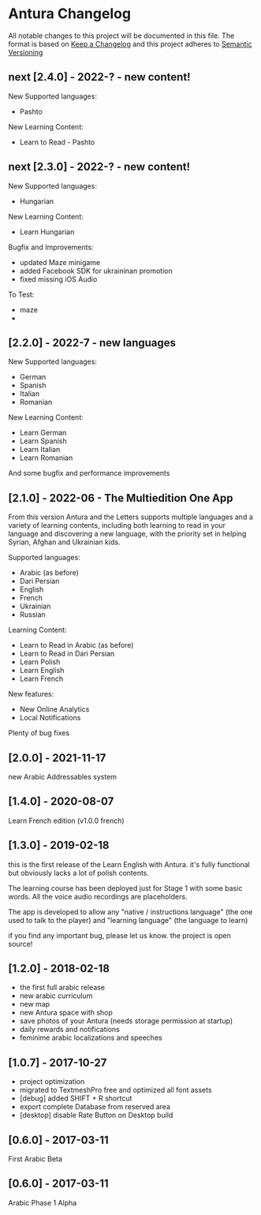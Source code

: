 # Antura Changelog
All notable changes to this project will be documented in this file.
The format is based on [Keep a Changelog](http://keepachangelog.com/en/1.0.0/)
and this project adheres to [Semantic Versioning](http://semver.org/spec/v2.0.0.html)

## next [2.4.0] - 2022-? - new content!
New Supported languages:
- Pashto

New Learning Content:
- Learn to Read - Pashto

## next [2.3.0] - 2022-? - new content!
New Supported languages:
- Hungarian

New Learning Content:
- Learn Hungarian

Bugfix and Improvements:
- updated Maze minigame
- added Facebook SDK for ukraininan promotion
- fixed missing iOS Audio 

To Test:
- maze
- 

## [2.2.0] - 2022-7 - new languages
New Supported languages:
- German
- Spanish
- Italian
- Romanian

New Learning Content:
- Learn German
- Learn Spanish
- Learn Italian
- Learn Romanian

And some bugfix and performance improvements

## [2.1.0] - 2022-06 - The Multiedition One App
From this version Antura and the Letters supports multiple languages and a variety of learning contents, including both learning to read in your language and discovering a new language, with the priority set in helping Syrian, Afghan and Ukrainian kids.

Supported languages:
- Arabic (as before)
- Dari Persian
- English
- French
- Ukrainian
- Russian
 
Learning Content:
- Learn to Read in Arabic (as before)
- Learn to Read in Dari Persian 
- Learn Polish
- Learn English
- Learn French

New features:
- New Online Analytics
- Local Notifications

Plenty of bug fixes

## [2.0.0] - 2021-11-17
new Arabic
Addressables system

## [1.4.0] - 2020-08-07
Learn French edition (v1.0.0 french)

## [1.3.0] - 2019-02-18
this is the first release of the Learn English with Antura.
it's fully functional but obviously lacks a lot of polish contents.

The learning course has been deployed just for Stage 1 with some basic words.
All the voice audio recordings are placeholders.

The app is developed to allow any "native / instructions language" (the one used to talk to the player) and "learning language" (the language to learn)

if you find any important bug, please let us know. the project is open source!

## [1.2.0] - 2018-02-18
- the first full arabic release
- new arabic curriculum
- new map
- new Antura space with shop
- save photos of your Antura (needs storage permission at startup)
- daily rewards and notifications
- feminime arabic localizations and speeches

## [1.0.7] - 2017-10-27
- project optimization
- migrated to TextmeshPro free and optimized all font assets
- [debug] added SHIFT + R shortcut
- export complete Database from reserved area
- [desktop] disable Rate Button on Desktop build

## [0.6.0] - 2017-03-11
First Arabic Beta

## [0.6.0] - 2017-03-11
Arabic Phase 1 Alpha
